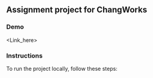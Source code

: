 ## Assignment project for ChangWorks

### Demo
<Link_here>

### Instructions
To run the project locally, follow these steps:
